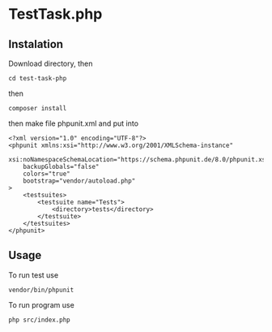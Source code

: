 # TestTask.php

## Instalation
Download directory, then
```
cd test-task-php
```

then
```
composer install
```
then make file phpunit.xml and put into
```
<?xml version="1.0" encoding="UTF-8"?>
<phpunit xmlns:xsi="http://www.w3.org/2001/XMLSchema-instance"
    xsi:noNamespaceSchemaLocation="https://schema.phpunit.de/8.0/phpunit.xsd"
    backupGlobals="false"
    colors="true"
    bootstrap="vendor/autoload.php"
>
    <testsuites>
        <testsuite name="Tests">
            <directory>tests</directory>
        </testsuite>
    </testsuites>
</phpunit>

```

## Usage
To run test use
```
vendor/bin/phpunit
```

To run program use
```
php src/index.php
```
